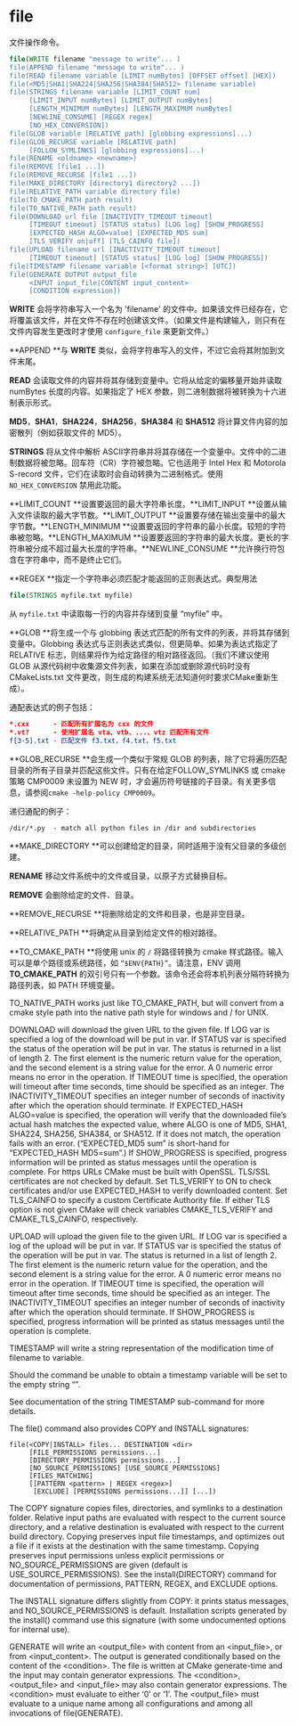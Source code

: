 # file

文件操作命令。

```cmake
file(WRITE filename "message to write"... )
file(APPEND filename "message to write"... )
file(READ filename variable [LIMIT numBytes] [OFFSET offset] [HEX])
file(<MD5|SHA1|SHA224|SHA256|SHA384|SHA512> filename variable)
file(STRINGS filename variable [LIMIT_COUNT num]
     [LIMIT_INPUT numBytes] [LIMIT_OUTPUT numBytes]
     [LENGTH_MINIMUM numBytes] [LENGTH_MAXIMUM numBytes]
     [NEWLINE_CONSUME] [REGEX regex]
     [NO_HEX_CONVERSION])
file(GLOB variable [RELATIVE path] [globbing expressions]...)
file(GLOB_RECURSE variable [RELATIVE path]
     [FOLLOW_SYMLINKS] [globbing expressions]...)
file(RENAME <oldname> <newname>)
file(REMOVE [file1 ...])
file(REMOVE_RECURSE [file1 ...])
file(MAKE_DIRECTORY [directory1 directory2 ...])
file(RELATIVE_PATH variable directory file)
file(TO_CMAKE_PATH path result)
file(TO_NATIVE_PATH path result)
file(DOWNLOAD url file [INACTIVITY_TIMEOUT timeout]
     [TIMEOUT timeout] [STATUS status] [LOG log] [SHOW_PROGRESS]
     [EXPECTED_HASH ALGO=value] [EXPECTED_MD5 sum]
     [TLS_VERIFY on|off] [TLS_CAINFO file])
file(UPLOAD filename url [INACTIVITY_TIMEOUT timeout]
     [TIMEOUT timeout] [STATUS status] [LOG log] [SHOW_PROGRESS])
file(TIMESTAMP filename variable [<format string>] [UTC])
file(GENERATE OUTPUT output_file
     <INPUT input_file|CONTENT input_content>
     [CONDITION expression])
```

**WRITE** 会将字符串写入一个名为 'filename' 的文件中。如果该文件已经存在，它将覆盖该文件，并在文件不存在时创建该文件。（如果文件是构建输入，则只有在文件内容发生更改时才使用 `configure_file` 来更新文件。）

**APPEND **与 **WRITE** 类似，会将字符串写入的文件，不过它会将其附加到文件末尾。

**READ** 会读取文件的内容并将其存储到变量中。它将从给定的偏移量开始并读取 numBytes 长度的内容。如果指定了 HEX 参数，则二进制数据将被转换为十六进制表示形式。

**MD5**，**SHA1**，**SHA224**，**SHA256**，**SHA384** 和 **SHA512** 将计算文件内容的加密散列（例如获取文件的 MD5）。

**STRINGS** 将从文件中解析 ASCII字符串并将其存储在一个变量中。文件中的二进制数据将被忽略。回车符（CR）字符被忽略。它也适用于 Intel Hex 和 Motorola S-record 文件，它们在读取时会自动转换为二进制格式。使用`NO_HEX_CONVERSION` 禁用此功能。

**LIMIT\_COUNT **设置要返回的最大字符串长度。**LIMIT\_INPUT **设置从输入文件读取的最大字节数。**LIMIT\_OUTPUT **设置要存储在输出变量中的最大字节数。**LENGTH\_MINIMUM **设置要返回的字符串的最小长度。较短的字符串被忽略。**LENGTH\_MAXIMUM **设置要返回的字符串的最大长度。更长的字符串被分成不超过最大长度的字符串。**NEWLINE\_CONSUME **允许换行符包含在字符串中，而不是终止它们。

**REGEX **指定一个字符串必须匹配才能返回的正则表达式。典型用法

```cmake
file(STRINGS myfile.txt myfile)
```

从 `myfile.txt` 中读取每一行的内容并存储到变量 “myfile” 中。

**GLOB **将生成一个与 globbing 表达式匹配的所有文件的列表，并将其存储到变量中。Globbing 表达式与正则表达式类似，但更简单。如果为表达式指定了 RELATIVE 标志，则结果将作为给定路径的相对路径返回。（我们不建议使用 GLOB 从源代码树中收集源文件列表，如果在添加或删除源代码时没有 CMakeLists.txt 文件更改，则生成的构建系统无法知道何时要求CMake重新生成）。

通配表达式的例子包括：

```cmake
*.cxx      - 匹配所有扩展名为 cxx 的文件
*.vt?      - 使用扩展名 vta、vtb、...、vtz 匹配所有文件
f[3-5].txt - 匹配文件 f3.txt，f4.txt，f5.txt
```

**GLOB\_RECURSE **会生成一个类似于常规 GLOB 的列表，除了它将遍历匹配目录的所有子目录并匹配这些文件。只有在给定FOLLOW\_SYMLINKS 或 cmake 策略 CMP0009 未设置为 NEW 时，才会遍历符号链接的子目录。有关更多信息，请参阅`cmake -help-policy CMP0009`。

递归通配的例子：

```
/dir/*.py  - match all python files in /dir and subdirectories
```

**MAKE\_DIRECTORY **可以创建给定的目录，同时适用于没有父目录的多级创建。

**RENAME** 移动文件系统中的文件或目录，以原子方式替换目标。

**REMOVE** 会删除给定的文件、目录。

**REMOVE\_RECURSE **将删除给定的文件和目录，也是非空目录。

**RELATIVE\_PATH **将确定从目录到给定文件的相对路径。

**TO\_CMAKE\_PATH **将使用 unix 的 `/` 将路径转换为 cmake 样式路径。输入可以是单个路径或系统路径，如 `“$ENV{PATH}”`。请注意，ENV 调用 **TO\_CMAKE\_PATH** 的双引号只有一个参数。该命令还会将本机列表分隔符转换为路径列表，如 PATH 环境变量。

TO\_NATIVE\_PATH works just like TO\_CMAKE\_PATH, but will convert from a cmake style path into the native path style for windows and / for UNIX.

DOWNLOAD will download the given URL to the given file. If LOG var is specified a log of the download will be put in var. If STATUS var is specified the status of the operation will be put in var. The status is returned in a list of length 2. The first element is the numeric return value for the operation, and the second element is a string value for the error. A 0 numeric error means no error in the operation. If TIMEOUT time is specified, the operation will timeout after time seconds, time should be specified as an integer. The INACTIVITY\_TIMEOUT specifies an integer number of seconds of inactivity after which the operation should terminate. If EXPECTED\_HASH ALGO=value is specified, the operation will verify that the downloaded file’s actual hash matches the expected value, where ALGO is one of MD5, SHA1, SHA224, SHA256, SHA384, or SHA512. If it does not match, the operation fails with an error. \(“EXPECTED\_MD5 sum” is short-hand for “EXPECTED\_HASH MD5=sum”.\) If SHOW\_PROGRESS is specified, progress information will be printed as status messages until the operation is complete. For https URLs CMake must be built with OpenSSL. TLS/SSL certificates are not checked by default. Set TLS\_VERIFY to ON to check certificates and/or use EXPECTED\_HASH to verify downloaded content. Set TLS\_CAINFO to specify a custom Certificate Authority file. If either TLS option is not given CMake will check variables CMAKE\_TLS\_VERIFY and CMAKE\_TLS\_CAINFO, respectively.

UPLOAD will upload the given file to the given URL. If LOG var is specified a log of the upload will be put in var. If STATUS var is specified the status of the operation will be put in var. The status is returned in a list of length 2. The first element is the numeric return value for the operation, and the second element is a string value for the error. A 0 numeric error means no error in the operation. If TIMEOUT time is specified, the operation will timeout after time seconds, time should be specified as an integer. The INACTIVITY\_TIMEOUT specifies an integer number of seconds of inactivity after which the operation should terminate. If SHOW\_PROGRESS is specified, progress information will be printed as status messages until the operation is complete.

TIMESTAMP will write a string representation of the modification time of filename to variable.

Should the command be unable to obtain a timestamp variable will be set to the empty string “”.

See documentation of the string TIMESTAMP sub-command for more details.

The file\(\) command also provides COPY and INSTALL signatures:

```
file(<COPY|INSTALL> files... DESTINATION <dir>
     [FILE_PERMISSIONS permissions...]
     [DIRECTORY_PERMISSIONS permissions...]
     [NO_SOURCE_PERMISSIONS] [USE_SOURCE_PERMISSIONS]
     [FILES_MATCHING]
     [[PATTERN <pattern> | REGEX <regex>]
      [EXCLUDE] [PERMISSIONS permissions...]] [...])
```

The COPY signature copies files, directories, and symlinks to a destination folder. Relative input paths are evaluated with respect to the current source directory, and a relative destination is evaluated with respect to the current build directory. Copying preserves input file timestamps, and optimizes out a file if it exists at the destination with the same timestamp. Copying preserves input permissions unless explicit permissions or NO\_SOURCE\_PERMISSIONS are given \(default is USE\_SOURCE\_PERMISSIONS\). See the install\(DIRECTORY\) command for documentation of permissions, PATTERN, REGEX, and EXCLUDE options.

The INSTALL signature differs slightly from COPY: it prints status messages, and NO\_SOURCE\_PERMISSIONS is default. Installation scripts generated by the install\(\) command use this signature \(with some undocumented options for internal use\).

GENERATE will write an &lt;output\_file&gt; with content from an &lt;input\_file&gt;, or from &lt;input\_content&gt;. The output is generated conditionally based on the content of the &lt;condition&gt;. The file is written at CMake generate-time and the input may contain generator expressions. The &lt;condition&gt;, &lt;output\_file&gt; and &lt;input\_file&gt; may also contain generator expressions. The &lt;condition&gt; must evaluate to either ‘0’ or ‘1’. The &lt;output\_file&gt; must evaluate to a unique name among all configurations and among all invocations of file\(GENERATE\).



